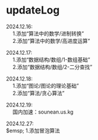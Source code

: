# updateLog

2024.12.16:<br/> 
&emsp; 1.添加“算法中的数学/进制转换”<br/>
&emsp; 2.添加“算法中的数学/高进度运算”<br/> 

2024.12.17:<br/>
&emsp;  1.添加“数据结构/数组/1-数组基础”<br/>
&emsp;  2.添加“数据结构/数组/2-二分查找”<br/> 

2024.12.18:<br/>
&emsp;  1.添加“图论/图论的理论基础”<br/>
&emsp;  2.添加“算法/贪心算法”

2024.12.19:<br/>
&emsp;  国内加速：sounean.us.kg<br/>

2024.12.27:<br/>
$emsp;  1.添加冒泡算法